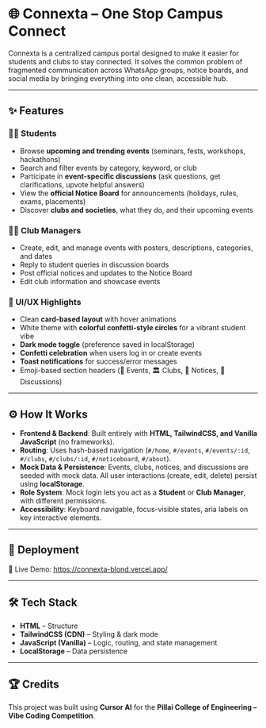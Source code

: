 # 🌐 Connexta – One Stop Campus Connect  

Connexta is a centralized campus portal designed to make it easier for students and clubs to stay connected. It solves the common problem of fragmented communication across WhatsApp groups, notice boards, and social media by bringing everything into one clean, accessible hub.  

---

## ✨ Features  

### 👨‍🎓 Students  
- Browse **upcoming and trending events** (seminars, fests, workshops, hackathons)  
- Search and filter events by category, keyword, or club  
- Participate in **event-specific discussions** (ask questions, get clarifications, upvote helpful answers)  
- View the **official Notice Board** for announcements (holidays, rules, exams, placements)  
- Discover **clubs and societies**, what they do, and their upcoming events  

### 👩‍💼 Club Managers  
- Create, edit, and manage events with posters, descriptions, categories, and dates  
- Reply to student queries in discussion boards  
- Post official notices and updates to the Notice Board  
- Edit club information and showcase events  

### 🌟 UI/UX Highlights  
- Clean **card-based layout** with hover animations  
- White theme with **colorful confetti-style circles** for a vibrant student vibe  
- **Dark mode toggle** (preference saved in localStorage)  
- **Confetti celebration** when users log in or create events  
- **Toast notifications** for success/error messages  
- Emoji-based section headers (🎉 Events, 🏛️ Clubs, 📢 Notices, 💬 Discussions)  

---

## ⚙️ How It Works  

- **Frontend & Backend**: Built entirely with **HTML, TailwindCSS, and Vanilla JavaScript** (no frameworks).  
- **Routing**: Uses hash-based navigation (`#/home`, `#/events`, `#/events/:id`, `#/clubs`, `#/clubs/:id`, `#/noticeboard`, `#/about`).  
- **Mock Data & Persistence**: Events, clubs, notices, and discussions are seeded with mock data. All user interactions (create, edit, delete) persist using **localStorage**.  
- **Role System**: Mock login lets you act as a **Student** or **Club Manager**, with different permissions.  
- **Accessibility**: Keyboard navigable, focus-visible states, aria labels on key interactive elements.  

---

## 🚀 Deployment  

🔗 Live Demo: https://connexta-blond.vercel.app/

---

## 🛠️ Tech Stack  

- **HTML** – Structure  
- **TailwindCSS (CDN)** – Styling & dark mode  
- **JavaScript (Vanilla)** – Logic, routing, and state management  
- **LocalStorage** – Data persistence  

---

## 🏆 Credits  

This project was built using **Cursor AI** for the **Pillai College of Engineering – Vibe Coding Competition**.  
